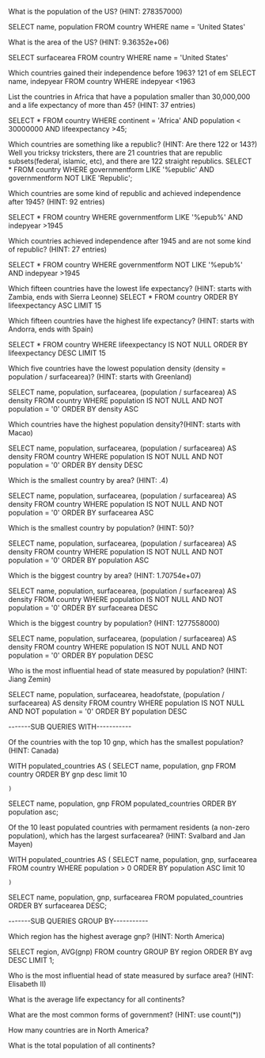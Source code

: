 What is the population of the US? (HINT: 278357000)

SELECT name, population FROM country
WHERE name = 'United States'


What is the area of the US? (HINT: 9.36352e+06)

SELECT surfacearea FROM country
WHERE name = 'United States'


Which countries gained their independence before 1963?
 121 of em
SELECT name, indepyear FROM country
WHERE indepyear <1963


List the countries in Africa that have a population smaller than 30,000,000 and a life expectancy of more than 45? (HINT: 37 entries)

SELECT * FROM country
WHERE continent = 'Africa' AND
population < 30000000 AND
lifeexpectancy >45;

Which countries are something like a republic? (HINT: Are there 122 or 143?)
Well you tricksy tricksters, there are 21 countries that are republic subsets(federal, islamic, etc), and there are 122 straight republics.
SELECT * FROM country
WHERE governmentform
LIKE '%epublic' AND governmentform NOT LIKE 'Republic';



Which countries are some kind of republic and achieved independence after 1945? (HINT: 92 entries)

SELECT * FROM country
WHERE governmentform
LIKE '%epub%' AND indepyear >1945


Which countries achieved independence after 1945 and are not some kind of republic? (HINT: 27 entries)

SELECT * FROM country
WHERE governmentform
NOT LIKE '%epub%' AND indepyear >1945



Which fifteen countries have the lowest life expectancy? (HINT: starts with Zambia, ends with Sierra Leonne)
SELECT * FROM country
ORDER BY lifeexpectancy ASC
LIMIT 15

Which fifteen countries have the highest life expectancy? (HINT: starts with Andorra, ends with Spain)

SELECT * FROM country
WHERE lifeexpectancy IS NOT NULL
ORDER BY lifeexpectancy DESC 
LIMIT 15

Which five countries have the lowest population density (density = population / surfacearea)? (HINT: starts with Greenland)

SELECT name, population, surfacearea, (population / surfacearea) AS density FROM country
WHERE population IS NOT NULL AND 
NOT population = '0' 
ORDER BY density ASC 

Which countries have the highest population density?(HINT: starts with Macao)

SELECT name, population, surfacearea, (population / surfacearea) AS density FROM country
WHERE population IS NOT NULL AND 
NOT population = '0' 
ORDER BY density DESC 

Which is the smallest country by area? (HINT: .4)

SELECT name, population, surfacearea, (population / surfacearea) AS density FROM country
WHERE population IS NOT NULL AND 
NOT population = '0' 
ORDER BY surfacearea ASC

Which is the smallest country by population? (HINT: 50)?

SELECT name, population, surfacearea, (population / surfacearea) AS density FROM country
WHERE population IS NOT NULL AND 
NOT population = '0' 
ORDER BY population ASC 

Which is the biggest country by area? (HINT: 1.70754e+07)

SELECT name, population, surfacearea, (population / surfacearea) AS density FROM country
WHERE population IS NOT NULL AND 
NOT population = '0' 
ORDER BY surfacearea DESC 

Which is the biggest country by population? (HINT: 1277558000)

SELECT name, population, surfacearea, (population / surfacearea) AS density FROM country
WHERE population IS NOT NULL AND 
NOT population = '0' 
ORDER BY population DESC 

Who is the most influential head of state measured by population? (HINT: Jiang Zemin)


SELECT name, population, surfacearea, headofstate, (population / surfacearea) AS density FROM country
WHERE population IS NOT NULL AND 
NOT population = '0' 
ORDER BY population DESC 


-------SUB QUERIES WITH-----------


Of the countries with the top 10 gnp, which has the smallest population? (HINT: Canada)

WITH populated_countries AS (
	SELECT name, population, gnp
	FROM country
	ORDER BY gnp desc
	limit 10

	)
SELECT name, population, gnp
FROM populated_countries
ORDER BY population asc;



Of the 10 least populated countries with permament residents (a non-zero population), which has the largest surfacearea? (HINT: Svalbard and Jan Mayen)

WITH populated_countries AS (
	SELECT name, population, gnp, surfacearea
	FROM country
	WHERE population > 0
	ORDER BY population ASC
	limit 10

	)
SELECT name, population, gnp, surfacearea
FROM populated_countries
ORDER BY surfacearea DESC;


-------SUB QUERIES GROUP BY-----------



Which region has the highest average gnp? (HINT: North America)

SELECT  region, AVG(gnp)
FROM country 
GROUP BY region
ORDER BY avg DESC
LIMIT 1;

Who is the most influential head of state measured by surface area? (HINT: Elisabeth II)


What is the average life expectancy for all continents?


What are the most common forms of government? (HINT: use count(*))


How many countries are in North America?


What is the total population of all continents?